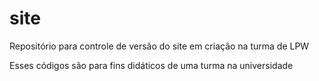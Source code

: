 # site
Repositório para controle de versão do site em criação na turma de LPW

Esses códigos são para fins didáticos de uma turma na universidade
